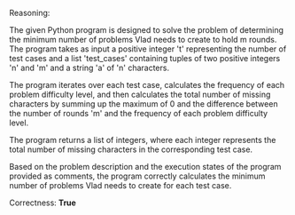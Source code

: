 Reasoning:

The given Python program is designed to solve the problem of determining the minimum number of problems Vlad needs to create to hold m rounds. The program takes as input a positive integer 't' representing the number of test cases and a list 'test_cases' containing tuples of two positive integers 'n' and 'm' and a string 'a' of 'n' characters.

The program iterates over each test case, calculates the frequency of each problem difficulty level, and then calculates the total number of missing characters by summing up the maximum of 0 and the difference between the number of rounds 'm' and the frequency of each problem difficulty level.

The program returns a list of integers, where each integer represents the total number of missing characters in the corresponding test case.

Based on the problem description and the execution states of the program provided as comments, the program correctly calculates the minimum number of problems Vlad needs to create for each test case.

Correctness: **True**